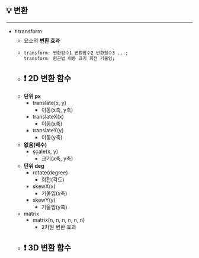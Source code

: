 ## 💡 변환
---
- ❗ transform
  - 요소의 **변환 효과**
  - ```CSS
    transform: 변환함수1 변환함수2 변환함수3 ...;
    transform: 원근법 이동 크기 회전 기울임;
    ```
  - ## ❗ 2D 변환 함수
  - **단위 px**
    - translate(x, y)
      - 이동(x축, y축)
    - translateX(x)
      - 이동(x축)
    - translateY(y)
      - 이동(y축)
  - **없음(배수)**
    - scale(x, y)
      - 크기(x축, y축)
  - **단위 deg**
    - rotate(degree)
      - 회전(각도)
    - skewX(x)
      - 기울임(x축)
    - skewY(y)
      - 기울임(y축)
  - matrix
    - matrix(n, n, n, n, n, n)
      - 2차원 변환 효과
  - ## ❗ 3D 변환 함수

